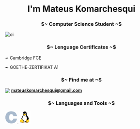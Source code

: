 <h1 align="center">I'm Mateus Komarchesqui</h1>
<h3 align="center">$~ Computer Science Student ~$</h3>

![oi](https://image.winudf.com/v2/image/b25pYnVzLnVlbF9pY29uXzBfMjBlZTk3NmI/icon.png?w=100&fakeurl=1)



<h3 align="center">$~ Lenguage Certificates ~$</h3>
➻ Cambridge FCE
  
➻ GOETHE-ZERTIFIKAT A1  

<h3 align="center">$~ Find me at ~$</h3>

<a href="https://github.com/MateusKomarchesqui" target="blank"><img align="center" src="https://cdn.worldvectorlogo.com/logos/official-gmail-icon-2020-.svg" alt=" " height="30" width="40" /></a>
**mateuskomarchesqui@gmail.com**

<h3 align="center">$~ Languages and Tools ~$</h3>
<p align="left"> <a href="https://www.cprogramming.com/" target="_blank"> <img src="https://raw.githubusercontent.com/devicons/devicon/master/icons/c/c-original.svg" alt="c" width="40" height="40"/> </a> <a href="https://www.linux.org/" target="_blank"> <img src="https://raw.githubusercontent.com/devicons/devicon/master/icons/linux/linux-original.svg" alt="linux" width="40" height="40"/> </a> </p>
